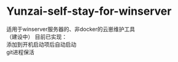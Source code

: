 # Yunzai-self-stay-for-winserver
适用于winserver服务器的、非docker的云崽维护工具  
（建设中）
目前已实现：  
添加到开机启动项后自动启动  
git进程保活
